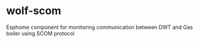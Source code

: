 # wolf-scom
Esphome component for monitoring communication between DWT and Gas boiler using SCOM protocol
